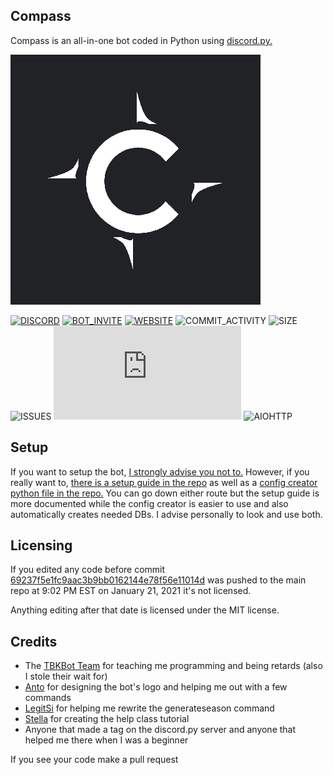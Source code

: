 ## Compass
Compass is an all-in-one bot coded in Python using [discord.py.](https://github.com/Rapptz/discord.py)

![LOGO](github.png)

[![DISCORD](https://img.shields.io/discord/738530998001860629?color=7A8DCF&label=discord)](https://discord.gg/SymdusT) [![BOT_INVITE](https://img.shields.io/badge/bot%20invite-click%20here-7A8DCF)](https://discord.com/oauth2/authorize?client_id=769308147662979122&permissions=2147352567&scope=bot) [![WEBSITE](https://img.shields.io/badge/website-compasswebsite.dev-informational)](https://compasswebsite.dev) ![COMMIT_ACTIVITY](https://img.shields.io/github/commit-activity/m/Compass-Bot-Team/Compass) ![SIZE](https://img.shields.io/github/repo-size/Compass-Bot-Team/Compass) ![ISSUES](https://img.shields.io/github/issues-raw/Compass-Bot-Team/Compass) ![DISCORD.PY](https://img.shields.io/github/pipenv/locked/dependency-version/Compass-Bot-Team/Compass/discord.py?color=FED546&logo=discord.py&logoColor=3570A4) ![AIOHTTP](https://img.shields.io/github/pipenv/locked/dependency-version/Compass-Bot-Team/Compass/aiohttp?color=2B58AE&logo=discord.py)
## Setup
If you want to setup the bot, [I strongly advise you not to.](https://discord.com/oauth2/authorize?client_id=769308147662979122&permissions=2147352567&scope=bot) However, if you really want to, [there is a setup guide in the repo](SETUPGUIDE.md) as well as a [config creator python file in the repo.](configcreator.py) You can go down either route but the setup guide is more documented while the config creator is easier to use and also automatically creates needed DBs. I advise personally to look and use both.
## Licensing
If you edited any code before commit [69237f5e1fc9aac3b9bb0162144e78f56e11014d](https://github.com/Compass-Bot-Team/Compass/commit/69237f5e1fc9aac3b9bb0162144e78f56e11014d) was pushed to the main repo at 9:02 PM EST on January 21, 2021 it's not licensed.

Anything editing after that date is licensed under the MIT license.
## Credits
- The [TBKBot Team](https://github.com/TBKBot) for teaching me programming and being retards (also I stole their wait for)
- [Anto](https://github.com/antoniokf5) for designing the bot's logo and helping me out with a few commands
- [LegitSi](https://github.com/LegitSi) for helping me rewrite the generateseason command
- [Stella](https://github.com/InterStella0) for creating the help class tutorial
- Anyone that made a tag on the discord.py server and anyone that helped me there when I was a beginner

If you see your code make a pull request
